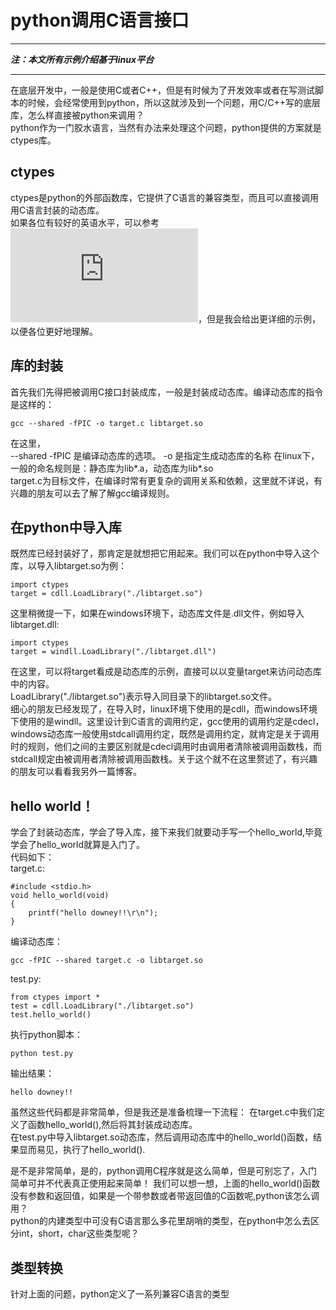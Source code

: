 # python调用C语言接口
***
***注：本文所有示例介绍基于linux平台***
***
在底层开发中，一般是使用C或者C++，但是有时候为了开发效率或者在写测试脚本的时候，会经常使用到python，所以这就涉及到一个问题，用C/C++写的底层库，怎么样直接被python来调用？  
python作为一门胶水语言，当然有办法来处理这个问题，python提供的方案就是ctypes库。

## ctypes
ctypes是python的外部函数库，它提供了C语言的兼容类型，而且可以直接调用用C语言封装的动态库。  
如果各位有较好的英语水平，可以参考![ctypes官方文档](https://docs.python.org/3/library/ctypes.html?highlight=ctypes#module-ctypes)，但是我会给出更详细的示例，以便各位更好地理解。

## 库的封装
首先我们先得把被调用C接口封装成库，一般是封装成动态库。编译动态库的指令是这样的：

    gcc --shared -fPIC -o target.c libtarget.so
在这里，  
--shared -fPIC 是编译动态库的选项。
-o 是指定生成动态库的名称
在linux下，一般的命名规则是：静态库为lib*.a，动态库为lib*.so  
target.c为目标文件，在编译时常有更复杂的调用关系和依赖，这里就不详说，有兴趣的朋友可以去了解了解gcc编译规则。  

## 在python中导入库
既然库已经封装好了，那肯定是就想把它用起来。我们可以在python中导入这个库，以导入libtarget.so为例：

    import ctypes
    target = cdll.LoadLibrary("./libtarget.so")
这里稍微提一下，如果在windows环境下，动态库文件是.dll文件，例如导入libtarget.dll:

    import ctypes
    target = windll.LoadLibrary("./libtarget.dll")

在这里，可以将target看成是动态库的示例，直接可以以变量target来访问动态库中的内容。    
LoadLibrary("./libtarget.so")表示导入同目录下的libtarget.so文件。  
细心的朋友已经发现了，在导入时，linux环境下使用的是cdll，而windows环境下使用的是windll。这里设计到C语言的调用约定，gcc使用的调用约定是cdecl，windows动态库一般使用stdcall调用约定，既然是调用约定，就肯定是关于调用时的规则，他们之间的主要区别就是cdecl调用时由调用者清除被调用函数栈，而stdcall规定由被调用者清除被调用函数栈。关于这个就不在这里赘述了，有兴趣的朋友可以看看我另外一篇博客。

## hello world！
学会了封装动态库，学会了导入库，接下来我们就要动手写一个hello_world,毕竟学会了hello_world就算是入门了。  
代码如下：  
target.c:

    #include <stdio.h>
    void hello_world(void)
    {
        printf("hello downey!!\r\n");
    }
编译动态库：

    gcc -fPIC --shared target.c -o libtarget.so

test.py:

    from ctypes import *
    test = cdll.LoadLibrary("./libtarget.so")
    test.hello_world()

执行python脚本：

    python test.py
输出结果：

    hello downey!!

虽然这些代码都是非常简单，但是我还是准备梳理一下流程：
在target.c中我们定义了函数hello_world(),然后将其封装成动态库。  
在test.py中导入libtarget.so动态库，然后调用动态库中的hello_world()函数，结果显而易见，执行了hello_world().  

是不是非常简单，是的，python调用C程序就是这么简单，但是可别忘了，入门简单可并不代表真正使用起来简单！ 
我们可以想一想，上面的hello_world()函数没有参数和返回值，如果是一个带参数或者带返回值的C函数呢,python该怎么调用？  
python的内建类型中可没有C语言那么多花里胡哨的类型，在python中怎么去区分int，short，char这些类型呢？ 

## 类型转换
针对上面的问题，python定义了一系列兼容C语言的类型

